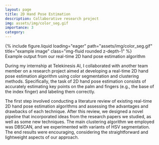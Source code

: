 ```yaml
---
layout: page
title: 2D Hand Pose Estimation
description: Collaborative research project
img: assets/img/color_seg.gif
importance: 3
category: 
---
```



<div class="row">
    <div class="col-sm mt-3 mt-md-0">
        {% include figure.liquid loading="eager" path="assets/img/color_seg.gif" title="example image" class="img-fluid rounded z-depth-1" %}
    </div>
</div>  
<div class="caption">
    Example output from our real-time 2D hand pose estimation algorithm
</div>

During my internship at Telekinesis AI, I collaborated with another team member on a research project aimed at developing a real-time 2D hand pose estimation algorithm using color segmentation and clustering methods. Specifically, the task of 2D hand pose estimation consists of accurately estimating key points on the palm and fingers (e.g., the base of the index finger) and labeling them correctly.

The first step involved conducting a literature review of existing real-time 2D hand pose estimation algorithms and assessing the advantages and drawbacks of each technique. After this review, we designed a novel pipeline that incorporated ideas from the research papers we studied, as well as some new techniques. The main clustering algorithm we employed was DBSCAN, and we experimented with variants of HSV segmentation. The end results were encouraging, considering the straightforward and lightweight aspects of our approach.